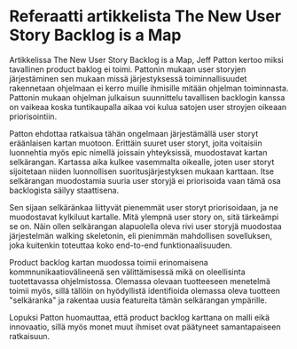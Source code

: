 # Referaatti artikkelista The New User Story Backlog is a Map

Artikkelissa The New User Story Backlog is a Map, Jeff Patton kertoo miksi tavallinen product baklog ei toimi. Pattonin mukaan user storyjen järjestäminen sen mukaan missä järjestyksessä toiminnallisuudet rakennetaan ohjelmaan ei kerro muille ihmisille mitään ohjelman toiminnasta. Pattonin mukaan ohjelman julkaisun suunnittelu tavallisen backlogin kanssa on vaikeaa koska tuntikaupalla aikaa voi kulua satojen user stroyjen oikeaan priorisointiin.

Patton ehdottaa ratkaisua tähän ongelmaan järjestämällä user storyt eräänlaisen kartan muotoon. Erittäin suuret user storyt, joita voitaisiin luonnehtia myös epic nimellä joissain yhteyksissä, muodostavat kartan selkärangan. Kartassa aika kulkee vasemmalta oikealle, joten user storyt sijoitetaan niiden luonnollisen suoritusjärjestyksen mukaan karttaan. Itse selkärangan muodostamia suuria user storyjä ei priorisoida vaan tämä osa backlogista säilyy staattisena.

Sen sijaan selkäränkaa liittyvät pienemmät user storyt priorisoidaan, ja ne muodostavat kylkiluut kartalle. Mitä ylempnä user story on, sitä tärkeämpi se on. Näin ollen selkärangan alapuolella oleva rivi user storyjä muodostaa järjestelmän walking skeletonin, eli pienimmän mahdollisen sovelluksen, joka kuitenkin toteuttaa koko end-to-end funktionaalisuuden.

Product backlog kartan muodossa toimii erinomaisena kommnunikaatiovälineenä sen välittämisessä mikä on oleellisinta tuotettavassa ohjelmistossa. Olemassa olevaan tuotteeseen menetelmä toimii myös, sillä tällöin on hyödyllistä identifioida olemassa oleva tuotteen "selkäranka" ja rakentaa uusia featureita tämän selkärangan ympärille.

Lopuksi Patton huomauttaa, että product backlog karttana on malli eikä innovaatio, sillä myös monet muut ihmiset ovat päätyneet samantapaiseen ratkaisuun.
